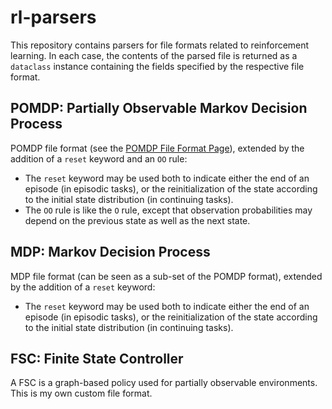 # rl-parsers

This repository contains parsers for file formats related to reinforcement
learning.  In each case, the contents of the parsed file is returned as a
`dataclass` instance containing the fields specified by the respective file
format.

## POMDP:  Partially Observable Markov Decision Process

POMDP file format (see the [POMDP File Format Page][pomdp-format]), extended by
the addition of a `reset` keyword and an `OO` rule:
* The `reset` keyword may be used both to indicate either the end of an episode
  (in episodic tasks), or the reinitialization of the state according to the
  initial state distribution (in continuing tasks).
* The `OO` rule is like the `O` rule, except that observation probabilities may
  depend on the previous state as well as the next state.

## MDP:  Markov Decision Process

MDP file format (can be seen as a sub-set of the POMDP format), extended by the
addition of a `reset` keyword:
* The `reset` keyword may be used both to indicate either the end of an episode
  (in episodic tasks), or the reinitialization of the state according to the
  initial state distribution (in continuing tasks).

## FSC:  Finite State Controller

A FSC is a graph-based policy used for partially observable environments.  This
is my own custom file format.

[pomdp-format]: http://pomdp.org/code/pomdp-file-spec.html
